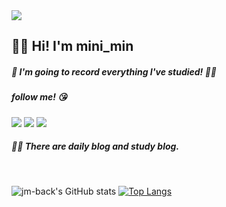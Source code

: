 <img src="https://capsule-render.vercel.app/api?type=Cylinder&color=E6E6FA&height=100&section=header&text=mini_min🕊️&animation=fadeIn&fontSize=40&fontColor=FFFFFF&fontAlignY=55" />


## 👋🏻 Hi! I'm mini_min   

##### 💜 I'm going to record everything I've studied! ✍🏻 
##### follow me! 😘 

  

<a href="https://backshren20.tistory.com/" target="_blank"><img src="https://img.shields.io/badge/tistory BLOG-6A5ACD?style=flat&logo=tistory&logoColor=FFFFFF"/></a>
<a href="https://blog.naver.com/backshren20" target="_blank"><img src="https://img.shields.io/badge/naver BLOG-daily BLOG?style=flat&logo=naver&logoColor=FFFFFF"/></a>
<img src="https://img.shields.io/badge/backshren20@gmail.com-FF4500?style=flat&logo=gmail&logoColor=FFFFFF"/>


##### 💪🏻 There are daily blog and study blog.

<br>

<div float="left">
  
![jm-back's GitHub stats](https://github-readme-stats.vercel.app/api?username=jm-back&text_bold=false&theme=buefy&show_icons=true)
[![Top Langs](https://github-readme-stats.vercel.app/api/top-langs/?username=jm-back&theme=buefy&layout=donut)](https://github.com/jm-back)

</div>
